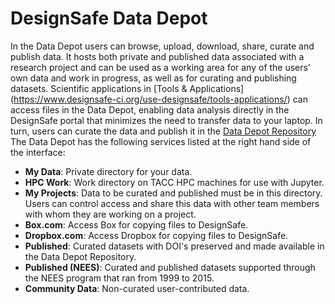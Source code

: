 # DesignSafe Data Depot

In the Data Depot users can browse, upload, download, share, curate and publish data. It hosts both private and published data associated with a research project and can be used as a working area for any of the users’ own data and work in progress, as well as for curating and publishing datasets. Scientific applications in [Tools &  Applications] (https://www.designsafe-ci.org/use-designsafe/tools-applications/) can access files in the Data Depot, enabling data analysis directly in the DesignSafe portal that minimizes the need to transfer data to your laptop. In turn, users can curate  the data and publish it in the [Data Depot Repository](https://designsafe-ci.org/data/browser/public/designsafe.storage.published)  The Data Depot has the following services listed at the right hand side of the interface:

* **My Data**: Private directory for your data.
* **HPC Work**: Work directory on TACC HPC machines for use with Jupyter.
* **My Projects**: Data to be curated and published must be in this directory. Users can control access and share this data with other team members with whom they are working on a project.
* **Box.com**: Access Box for copying files to DesignSafe.
* **Dropbox.com**: Access Dropbox for copying files to DesignSafe.
* **Published**: Curated datasets with DOI's preserved and made available in the Data Depot Repository.
* **Published (NEES)**: Curated and published datasets supported through the NEES program that ran from 1999 to 2015.
* **Community Data**: Non-curated user-contributed data.
